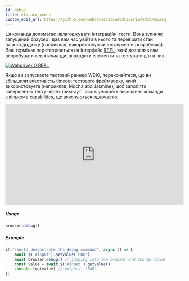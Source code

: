 ```yaml
---
id: debug
title: відлагодження
custom_edit_url: https://github.com/webdriverio/webdriverio/edit/main/packages/webdriverio/src/commands/browser/debug.ts
---
```


Ця команда допомагає налагоджувати інтеграційні тести. Вона зупиняє запущений браузер і дає 
вам час увійти в нього та перевірити стан вашого додатку (наприклад, використовуючи інструменти розробника).
Ваш термінал перетворюється на інтерфейс [REPL](https://en.wikipedia.org/wiki/Read%E2%80%93eval%E2%80%93print_loop),
який дозволяє вам випробувати певні команди, знаходити елементи та тестувати дії на них.

[![WebdriverIO REPL](https://webdriver.io/img/repl.gif)](https://webdriver.io/img/repl.gif)

Якщо ви запускаєте тестовий раннер WDIO, переконайтеся, що ви збільшили властивість timeout тестового фреймворку, 
який використовуєте (наприклад, Mocha або Jasmine), щоб запобігти завершенню тесту через тайм-аут. 
Також уникайте виконання команди з кількома capabilities, що виконуються одночасно.

<iframe width="560" height="315" src="https://www.youtube.com/embed/xWwP-3B_YyE" frameborder="0" allowFullScreen></iframe>

##### Usage

```js
browser.debug()
```

##### Example

```js title="debug.js"
it('should demonstrate the debug command', async () => {
    await $('#input').setValue('FOO')
    await browser.debug() // jumping into the browser and change value of #input to 'BAR'
    const value = await $('#input').getValue()
    console.log(value) // outputs: "BAR"
})
```